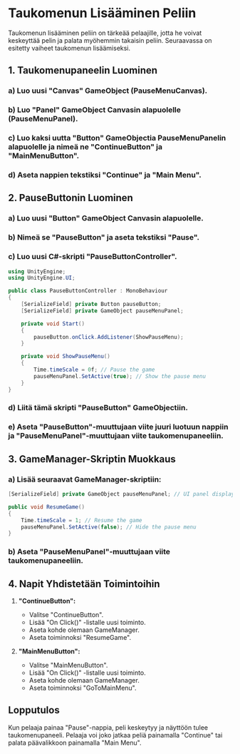 
# Taukomenun Lisääminen Peliin

Taukomenun lisääminen peliin on tärkeää pelaajille, jotta he voivat keskeyttää pelin ja palata myöhemmin takaisin peliin. Seuraavassa on esitetty vaiheet taukomenun lisäämiseksi.

## 1. **Taukomenupaneelin Luominen**

   ### a) Luo uusi "Canvas" GameObject (PauseMenuCanvas).
   
   ### b) Luo "Panel" GameObject Canvasin alapuolelle (PauseMenuPanel).
   
   ### c) Luo kaksi uutta "Button" GameObjectia PauseMenuPanelin alapuolelle ja nimeä ne "ContinueButton" ja "MainMenuButton".
   
   ### d) Aseta nappien tekstiksi "Continue" ja "Main Menu".

## 2. **PauseButtonin Luominen**

   ### a) Luo uusi "Button" GameObject Canvasin alapuolelle.
   
   ### b) Nimeä se "PauseButton" ja aseta tekstiksi "Pause".
   
   ### c) Luo uusi C#-skripti "PauseButtonController".

   ```csharp
   using UnityEngine;
   using UnityEngine.UI;

   public class PauseButtonController : MonoBehaviour
   {
       [SerializeField] private Button pauseButton;
       [SerializeField] private GameObject pauseMenuPanel;

       private void Start()
       {
           pauseButton.onClick.AddListener(ShowPauseMenu);
       }

       private void ShowPauseMenu()
       {
           Time.timeScale = 0f; // Pause the game
           pauseMenuPanel.SetActive(true); // Show the pause menu
       }
   }
   ```

   ### d) Liitä tämä skripti "PauseButton" GameObjectiin.
   
   ### e) Aseta "PauseButton"-muuttujaan viite juuri luotuun nappiin ja "PauseMenuPanel"-muuttujaan viite taukomenupaneeliin.

## 3. **GameManager-Skriptin Muokkaus**

   ### a) Lisää seuraavat GameManager-skriptiin:

   ```csharp
   [SerializeField] private GameObject pauseMenuPanel; // UI panel displayed when game is paused

   public void ResumeGame()
   {
       Time.timeScale = 1; // Resume the game
       pauseMenuPanel.SetActive(false); // Hide the pause menu
   }
   ```

   ### b) Aseta "PauseMenuPanel"-muuttujaan viite taukomenupaneeliin.

## 4. **Napit Yhdistetään Toimintoihin**

   1. **"ContinueButton":**
      - Valitse "ContinueButton".
      - Lisää "On Click()" -listalle uusi toiminto.
      - Aseta kohde olemaan GameManager.
      - Aseta toiminnoksi "ResumeGame".

   2. **"MainMenuButton":**
      - Valitse "MainMenuButton".
      - Lisää "On Click()" -listalle uusi toiminto.
      - Aseta kohde olemaan GameManager.
      - Aseta toiminnoksi "GoToMainMenu".

## **Lopputulos**

Kun pelaaja painaa "Pause"-nappia, peli keskeytyy ja näyttöön tulee taukomenupaneeli. Pelaaja voi joko jatkaa peliä painamalla "Continue" tai palata päävalikkoon painamalla "Main Menu".
